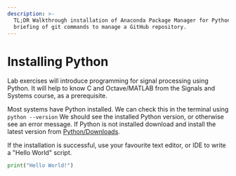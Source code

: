 ```yaml
---
description: >-
  TL;DR Walkthrough installation of Anaconda Package Manager for Python and
  briefing of git commands to manage a GitHub repository.
---
```


# Installing Python

Lab exercises will introduce programming for signal processing using Python. It will help to know C and Octave/MATLAB from the Signals and Systems course, as a prerequisite.

Most systems have Python installed. We can check this in the terminal using `python --version` We should see the installed Python version, or otherwise see an error message. If Python is not installed download and install the latest version from [Python/Downloads](https://www.python.org/downloads/).

If the installation is successful, use your favourite text editor, or IDE to write a "Hello World" script.

```python
print("Hello World!")
```



